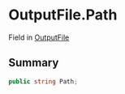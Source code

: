 # OutputFile.Path

Field in [OutputFile](/api/csharp/yarn.compiler.upgrader.upgraderesult.outputfile.md)

## Summary



```csharp
public string Path;
```

